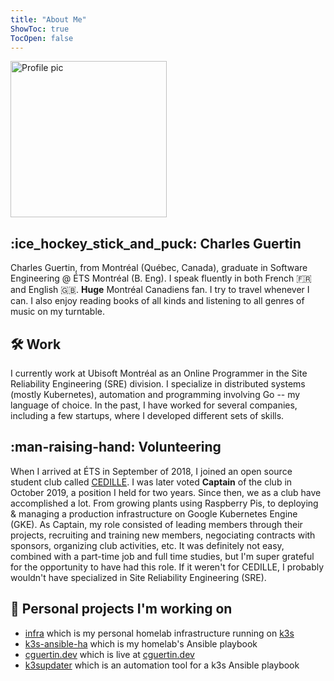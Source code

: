 ```yaml
---
title: "About Me"
ShowToc: true
TocOpen: false
---
```


<img loading="lazy" src="/img/profile.png" alt="Profile pic" width="250">

## :ice_hockey_stick_and_puck: Charles Guertin

Charles Guertin, from Montréal (Québec, Canada), graduate in Software Engineering @ ÉTS Montréal (B. Eng). I speak fluently in both French :fr: and English :uk:. **Huge** Montréal Canadiens fan. I try to travel whenever I can. I also enjoy reading books of all kinds and listening to all genres of music on my turntable.

## :hammer_and_wrench: Work 

I currently work at Ubisoft Montréal as an Online Programmer in the Site Reliability Engineering (SRE) division. I specialize in distributed systems (mostly Kubernetes), automation and programming involving Go -- my language of choice. In the past, I have worked for several companies, including a few startups, where I developed different sets of skills.

## :man-raising-hand: Volunteering

When I arrived at ÉTS in September of 2018, I joined an open source student club called [CEDILLE](https://cedille.etsmtl.ca). I was later voted **Captain** of the club in October 2019, a position I held for two years. Since then, we as a club have accomplished a lot. From growing plants using Raspberry Pis, to deploying & managing a production infrastructure on Google Kubernetes Engine (GKE). As Captain, my role consisted of leading members through their projects, recruiting and training new members, negociating contracts with sponsors, organizing club activities, etc. It was definitely not easy, combined with a part-time job and full time studies, but I'm super grateful for the opportunity to have had this role. If it weren't for CEDILLE, I probably wouldn't have specialized in Site Reliability Engineering (SRE).

## :open_file_folder: Personal projects I'm working on

* [infra](https://github.com/cguertin14/infra) which is my personal homelab infrastructure running on [k3s](https://k3s.io)
* [k3s-ansible-ha](https://github.com/cguertin14/k3s-ansible-ha) which is my homelab's Ansible playbook
* [cguertin.dev](https://github.com/cguertin14/cguertin.dev) which is live at [cguertin.dev](https://cguertin.dev)
* [k3supdater](https://github.com/cguertin14/k3supdater) which is an automation tool for a k3s Ansible playbook
